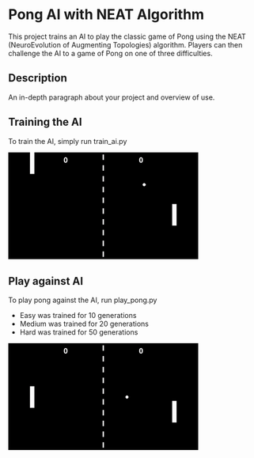 # Pong AI with NEAT Algorithm

This project trains an AI to play the classic game of Pong using the NEAT (NeuroEvolution of Augmenting Topologies) algorithm. Players can then challenge the AI to a game of Pong on one of three difficulties.

## Description

An in-depth paragraph about your project and overview of use.

## Training the AI

To train the AI, simply run train_ai.py

<img src="/gifs/PongTrain.gif" width="384" height="216"/>


## Play against AI

To play pong against the AI, run play_pong.py 
- Easy was trained for 10 generations
- Medium was trained for 20 generations
- Hard was trained for 50 generations

<img src="/gifs/PongGame.gif" width="384" height="216"/>
